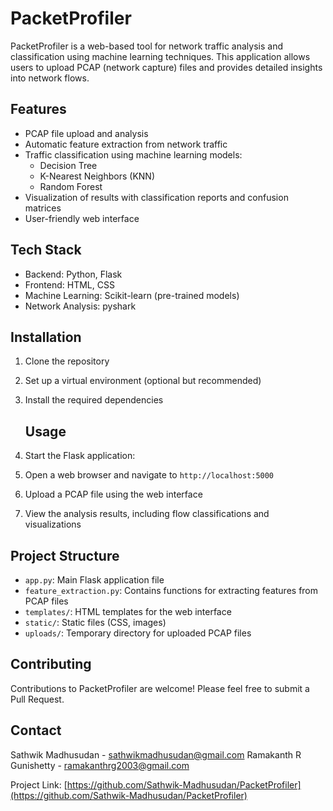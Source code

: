 # PacketProfiler

PacketProfiler is a web-based tool for network traffic analysis and classification using machine learning techniques. This application allows users to upload PCAP (network capture) files and provides detailed insights into network flows.

## Features

- PCAP file upload and analysis
- Automatic feature extraction from network traffic
- Traffic classification using machine learning models:
  - Decision Tree
  - K-Nearest Neighbors (KNN)
  - Random Forest
- Visualization of results with classification reports and confusion matrices
- User-friendly web interface

## Tech Stack

- Backend: Python, Flask
- Frontend: HTML, CSS
- Machine Learning: Scikit-learn (pre-trained models)
- Network Analysis: pyshark

## Installation

1. Clone the repository
2. Set up a virtual environment (optional but recommended)
3. Install the required dependencies
   ## Usage

1. Start the Flask application:

2. Open a web browser and navigate to `http://localhost:5000`

3. Upload a PCAP file using the web interface

4. View the analysis results, including flow classifications and visualizations

## Project Structure

- `app.py`: Main Flask application file
- `feature_extraction.py`: Contains functions for extracting features from PCAP files
- `templates/`: HTML templates for the web interface
- `static/`: Static files (CSS, images)
- `uploads/`: Temporary directory for uploaded PCAP files

## Contributing

Contributions to PacketProfiler are welcome! Please feel free to submit a Pull Request.

## Contact

Sathwik Madhusudan - [sathwikmadhusudan@gmail.com](mailto:sathwikmadhusudan@gmail.com)
Ramakanth R Gunishetty - [ramakanthrg2003@gmail.com](mailto:ramakanthrg2003@gmail.com)

Project Link: [https://github.com/Sathwik-Madhusudan/PacketProfiler](https://github.com/Sathwik-Madhusudan/PacketProfiler)
